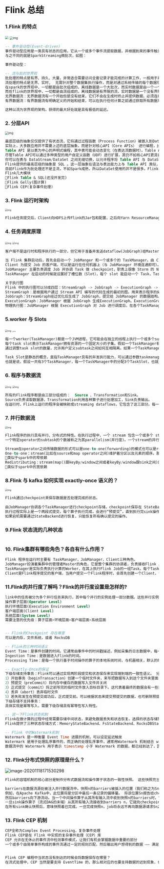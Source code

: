 # Flink 总结

### 1.Flink 的特点

<img src="https://md-picgo.oss-cn-beijing.aliyuncs.com/oss-md-pic/wpsD3KUp2.jpg" style="zoom:67%;" />

<img src="https://md-picgo.oss-cn-beijing.aliyuncs.com/oss-md-pic/wps83s1n5.jpg" alt="img" style="zoom: 67%;" />

```sql
-- 事件驱动型(Event-driven)
事件驱动型应用是一类具有状态的应用，它从一个或多个事件流提取数据，并根据到来的事件触发计算、状态更新或其他外部动作。比较典型的就是以kafka为代表的消息队列几乎都是事件驱动型应用。
与之不同的就是SparkStreaming微批次，如图：

事件驱动型：

-- 流与批的世界观
批处理的特点是有界、持久、大量，非常适合需要访问全套记录才能完成的计算工作，一般用于离线统计。
流处理的特点是无界、实时,  无需针对整个数据集执行操作，而是对通过系统传输的每个数据项执行操作，一般用于实时统计。
在spark的世界观中，一切都是由批次组成的，离线数据是一个大批次，而实时数据是由一个一个无限的小批次组成的。
而在flink的世界观中，一切都是由流组成的，离线数据是有界限的流，实时数据是一个没有界限的流，这就是所谓的有界流和无界流。
无界数据流：无界数据流有一个开始但是没有结束，它们不会在生成时终止并提供数据，必须连续处理无界流，也就是说必须在获取后立即处理event。对于无界数据流我们无法等待所有数据都到达，因为输入是无界的，并且在任何时间点都不会完成。处理无界数据通常要求以特定顺序（例如事件发生的顺序）获取event，以便能够推断结果完整性。
有界数据流：有界数据流有明确定义的开始和结束，可以在执行任何计算之前通过获取所有数据来处理有界流，处理有界流不需要有序获取，因为可以始终对有界数据集进行排序，有界流的处理也称为批处理。

这种以流为世界观的架构，获得的最大好处就是具有极低的延迟。
```

### 2. 分层API 

<img src="https://md-picgo.oss-cn-beijing.aliyuncs.com/oss-md-pic/wpsTSkkcV.jpg" alt="img" style="zoom:67%;" />

```sql
最底层级的抽象仅仅提供了有状态流，它将通过过程函数（Process Function）被嵌入到DataStream API中。底层过程函数（Process Function） 与 DataStream API 相集成，使其可以对某些特定的操作进行底层的抽象，它允许用户可以自由地处理来自一个或多个数据流的事件，并使用一致的容错的状态。除此之外，用户可以注册事件时间并处理时间回调，从而使程序可以处理复杂的计算。
实际上，大多数应用并不需要上述的底层抽象，而是针对核心API（Core APIs） 进行编程，比如DataStream API（有界或无界流数据）以及DataSet API（有界数据集）。这些API为数据处理提供了通用的构建模块，比如由用户定义的多种形式的转换（transformations），连接（joins），聚合（aggregations），窗口操作（windows）等等。DataSet API 为有界数据集提供了额外的支持，例如循环与迭代。这些API处理的数据类型以类（classes）的形式由各自的编程语言所表示。
Table API 是以表为中心的声明式编程，其中表可能会动态变化（在表达流数据时）。Table API遵循（扩展的）关系模型：表有二维数据结构（schema）（类似于关系数据库中的表），同时API提供可比较的操作，例如select、project、join、group-by、aggregate等。Table API程序声明式地定义了什么逻辑操作应该执行，而不是准确地确定这些操作代码的看上去如何。
尽管Table API可以通过多种类型的用户自定义函数（UDF）进行扩展，其仍不如核心API更具表达能力，但是使用起来却更加简洁（代码量更少）。除此之外，Table API程序在执行之前会经过内置优化器进行优化。
你可以在表与 DataStream/DataSet 之间无缝切换，以允许程序将 Table API 与 DataStream 以及 DataSet 混合使用。
Flink提供的最高层级的抽象是 SQL 。这一层抽象在语法与表达能力上与 Table API 类似，但是是以SQL查询表达式的形式表现程序。SQL抽象与Table API交互密切，同时SQL查询可以直接在Table API定义的表上执行。
目前Flink作为批处理还不是主流，不如Spark成熟，所以DataSet使用的并不是很多。Flink Table API和Flink SQL也并不完善，大多都由各大厂商自己定制。所以我们主要学习DataStream API的使用。实际上Flink作为最接近Google DataFlow模型的实现，是流批统一的观点，所以基本上使用DataStream就可以了。
Flink几大模块
Flink Table & SQL(还没开发完)
Flink Gelly(图计算)
Flink CEP(复杂事件处理)
```

### 3. Flink 运行时架构

<img src="https://md-picgo.oss-cn-beijing.aliyuncs.com/oss-md-pic/wpsUaEJFK.jpg" alt="img" style="zoom: 50%;" />

```sql
Flink任务提交后，Client向HDFS上传Flink的Jar包和配置，之后向Yarn ResourceManager提交任务，ResourceManager分配Container资源并通知对应的NodeManager启动ApplicationMaster，ApplicationMaster启动后加载Flink的Jar包和配置构建环境，然后启动JobManager，之后ApplicationMaster向ResourceManager申请资源启动TaskManager，ResourceManager分配Container资源后，由ApplicationMaster通知资源所在节点的NodeManager启动TaskManager，NodeManager加载Flink的Jar包和配置构建环境并启动TaskManager，TaskManager启动后向JobManager发送心跳包，并等待JobManager向其分配任务。
```

### 4. 任务调度原理

<img src="https://md-picgo.oss-cn-beijing.aliyuncs.com/oss-md-pic/wpskwpc9Q.jpg" alt="img" style="zoom:50%;" />

<img src="https://md-picgo.oss-cn-beijing.aliyuncs.com/oss-md-pic/wpsTIhbvY.jpg" alt="img" style="zoom:50%;" />

```sql
客户端不是运行时和程序执行的一部分，但它用于准备并发送dataflow(JobGraph)给Master(JobManager)，然后，客户端断开连接或者维持连接以等待接收计算结果。

当 Flink 集群启动后，首先会启动一个 JobManger 和一个或多个的 TaskManager。由 Client 提交任务给 JobManager，JobManager 再调度任务到各个 TaskManager 去执行，然后 TaskManager 将心跳和统计信息汇报给 JobManager。TaskManager 之间以流的形式进行数据的传输。上述三者均为独立的 JVM 进程。
Client 为提交 Job 的客户端，可以是运行在任何机器上（与 JobManager 环境连通即可）。提交 Job 后，Client 可以结束进程（Streaming的任务），也可以不结束并等待结果返回。
JobManager 主要负责调度 Job 并协调 Task 做 checkpoint，职责上很像 Storm 的 Nimbus。从 Client 处接收到 Job 和 JAR 包等资源后，会生成优化后的执行计划，并以 Task 的单元调度到各个 TaskManager 去执行。
TaskManager 在启动的时候就设置好了槽位数（Slot），每个 slot 能启动一个 Task，Task 为线程。从 JobManager 处接收需要部署的 Task，部署启动后，与自己的上游建立 Netty 连接，接收数据并处理。

关于执行图
Flink 中的执行图可以分成四层：StreamGraph -> JobGraph -> ExecutionGraph -> 物理执行图。
StreamGraph：是根据用户通过 Stream API 编写的代码生成的最初的图。用来表示程序的拓扑结构。
JobGraph：StreamGraph经过优化后生成了 JobGraph，提交给 JobManager 的数据结构。主要的优化为，将多个符合条件的节点 chain 在一起作为一个节点，这样可以减少数据在节点之间流动所需要的序列化/反序列化/传输消耗。
ExecutionGraph：JobManager 根据 JobGraph 生成ExecutionGraph。ExecutionGraph是JobGraph的并行化版本，是调度层最核心的数据结构。
物理执行图：JobManager 根据 ExecutionGraph 对 Job 进行调度后，在各个TaskManager 上部署 Task 后形成的“图”，并不是一个具体的数据结构。
```

### 5.worker 与 Slots

<img src="https://md-picgo.oss-cn-beijing.aliyuncs.com/oss-md-pic/wps3ihQvF.jpg" alt="img" style="zoom:50%;" />

<img src="https://md-picgo.oss-cn-beijing.aliyuncs.com/oss-md-pic/wps0gtK7Y.jpg" alt="img" style="zoom:25%;" />

```sql
每一个worker(TaskManager)都是一个JVM进程，它可能会在独立的线程上执行一个或多个subtask。为了控制一个worker能接收多少个task，worker通过task slot来进行控制（一个worker至少有一个task slot）。
每个task slot表示TaskManager拥有资源的一个固定大小的子集。假如一个TaskManager有三个slot，那么它会将其管理的内存分成三份给各个slot。资源slot化意味着一个subtask将不需要跟来自其他job的subtask竞争被管理的内存，取而代之的是它将拥有一定数量的内存储备。需要注意的是，这里不会涉及到CPU的隔离，slot目前仅仅用来隔离task的受管理的内存。
通过调整task slot的数量，允许用户定义subtask之间如何互相隔离。如果一个TaskManager一个slot，那将意味着每个task group运行在独立的JVM中（该JVM可能是通过一个特定的容器启动的），而一个TaskManager多个slot意味着更多的subtask可以共享同一个JVM。而在同一个JVM进程中的task将共享TCP连接（基于多路复用）和心跳消息。它们也可能共享数据集和数据结构，因此这减少了每个task的负载。

Task Slot是静态的概念，是指TaskManager具有的并发执行能力，可以通过参数taskmanager.numberOfTaskSlots进行配置；而并行度parallelism是动态概念，即TaskManager运行程序时实际使用的并发能力，可以通过参数parallelism.default进行配置。
也就是说，假设一共有3个TaskManager，每一个TaskManager中的分配3个TaskSlot，也就是每个TaskManager可以接收3个task，一共9个TaskSlot，如果我们设置parallelism.default=1，即运行程序默认的并行度为1，9个TaskSlot只用了1个，有8个空闲，因此，设置合适的并行度才能提高效率。
```

### 6. 程序与数据流

<img src="https://md-picgo.oss-cn-beijing.aliyuncs.com/oss-md-pic/wpsrsvNef.jpg" alt="img" style="zoom:50%;" />

<img src="https://md-picgo.oss-cn-beijing.aliyuncs.com/oss-md-pic/wps4DCahf.jpg" alt="img" style="zoom:50%;" />



```sql
所有的Flink程序都是由三部分组成的：  Source 、Transformation和Sink。
Source负责读取数据源，Transformation利用各种算子进行处理加工，Sink负责输出。
在运行时，Flink上运行的程序会被映射成streaming dataflows，它包含了这三部分。每一个dataflow以一个或多个sources开始以一个或多个sinks结束。dataflow类似于任意的有向无环图（DAG），当然特定形式的环可以通过iteration构建。在大部分情况下，程序中的transformations跟dataflow中的operator是一一对应的关系，但有时候，一个transformation可能对应多个operator。
```

### 7. 并行数据流

<img src="https://md-picgo.oss-cn-beijing.aliyuncs.com/oss-md-pic/wpskiHRRP.jpg" alt="img" style="zoom:50%;" />

```sql
Flink程序的执行具有并行、分布式的特性。在执行过程中，一个 stream 包含一个或多个 stream partition ，而每一个 operator 包含一个或多个 operator subtask，这些operator subtasks在不同的线程、不同的物理机或不同的容器中彼此互不依赖得执行。
一个特定operator的subtask的个数被称之为其parallelism(并行度)。一个stream的并行度总是等同于其producing operator的并行度。一个程序中，不同的operator可能具有不同的并行度。

Stream在operator之间传输数据的形式可以是one-to-one(forwarding)的模式也可以是redistributing的模式，具体是哪一种形式，取决于operator的种类。
One-to-one：stream(比如在source和map operator之间)维护着分区以及元素的顺序。那意味着map operator的subtask看到的元素的个数以及顺序跟source operator的subtask生产的元素的个数、顺序相同，map、fliter、flatMap等算子都是one-to-one的对应关系。
类似于spark中的窄依赖
Redistributing：stream(map()跟keyBy/window之间或者keyBy/window跟sink之间)的分区会发生改变。每一个operator subtask依据所选择的transformation发送数据到不同的目标subtask。例如，keyBy() 基于hashCode重分区、broadcast和rebalance会随机重新分区，这些算子都会引起redistribute过程，而redistribute过程就类似于Spark中的shuffle过程。
类似于spark中的宽依赖
```

### 8.Flink 与 kafka 如何实现 exactly-once 语义的？

<img src="https://md-picgo.oss-cn-beijing.aliyuncs.com/oss-md-pic/wpsUv7Z3N.jpg" alt="img" style="zoom:50%;" />

```sql
Flink通过checkpoint来保存数据是否处理完成的状态。
    
由JobManager协调各个TaskManager进行checkpoint存储，checkpoint保存在 StateBackend中，默认StateBackend是内存级的，也可以改为文件级的进行持久化保存。
执行过程实际上是一个两段式提交，每个算子执行完成，会进行“预提交”，直到执行完sink操作，会发起“确认提交”，如果执行失败，预提交会放弃掉。
如果宕机需要通过StateBackend进行恢复，只能恢复所有确认提交的操作。

```

### 9.Flink 状态流的几种状态

```

```

### 10. Flink集群有哪些角色？各自有什么作用？

```sql
Flink 程序在运行时主要有 TaskManager，JobManager，Client三种角色。
JobManager扮演着集群中的管理者Master的角色，它是整个集群的协调者，负责接收Flink Job，协调检查点，Failover 故障恢复等，同时管理Flink集群中从节点TaskManager。 
TaskManager是实际负责执行计算的Worker，在其上执行Flink Job的一组Task，每个TaskManager负责管理其所在节点上的资源信息，如内存、磁盘、网络，在启动的时候将资源的状态向JobManager汇报。
Client是Flink程序提交的客户端，当用户提交一个Flink程序时，会首先创建一个Client，该Client首先会对用户提交的Flink程序进行预处理，并提交到Flink集群中处理，所以Client需要从用户提交的Flink程序配置中获取JobManager的地址，并建立到JobManager的连接，将Flink Job提交给JobManager。
```



### 11.Flink的并行度了解吗？Flink的并行度设置是怎样的?

```sql
link中的任务被分为多个并行任务来执行，其中每个并行的实例处理一部分数据。这些并行实例的数量被称为并行度。我们在实际生产环境中可以从四个不同层面设置并行度：
操作算子层面(Operator Level)
执行环境层面(Execution Environment Level)
客户端层面(Client Level)
系统层面(System Level)
需要注意的优先级：算子层面>环境层面>客户端层面>系统层面


-- Flink的Checkpoint 存在哪里
可以是内存，文件系统，或者 RocksDB

-- Flink的三种时间语义
Event Time：是事件创建的时间。它通常由事件中的时间戳描述，例如采集的日志数据中，每一条日志都会记录自己的生成时间，Flink通过时间戳分配器访问事件时间戳。
Ingestion Time：是数据进入Flink的时间。
Processing Time：是每一个执行基于时间操作的算子的本地系统时间，与机器相关，默认的时间属性就是Processing Time。

-- Exactly-Once的保证
下级存储支持事务：Flink可以通过实现两阶段提交和状态保存来实现端到端的一致性语义。 分为以下几个步骤：
1）开始事务（beginTransaction）创建一个临时文件夹，来写把数据写入到这个文件夹里面
2）预提交（preCommit）将内存中缓存的数据写入文件并关闭
3）正式提交（commit）将之前写完的临时文件放入目标目录下。这代表着最终的数据会有一些延迟
4）丢弃（abort）丢弃临时文件
5）若失败发生在预提交成功后，正式提交前。可以根据状态来提交预提交的数据，也可删除预提交的数据。
下级存储不支持事务：
具体实现是幂等写入，需要下级存储具有幂等性写入特性。

-- 说一下Flink状态机制
Flink在做计算的过程中经常需要存储中间状态，来避免数据丢失和状态恢复。选择的状态存储策略不同，会影响状态持久化如何和 checkpoint 交互。
Flink提供了三种状态存储方式：MemoryStateBackend、FsStateBackend、RocksDBStateBackend。

-- Flink 中的Watermark机制
Watermark 是一种衡量 Event Time 进展的机制，可以设定延迟触发
Watermark 是用于处理乱序事件的，而正确的处理乱序事件，通常用Watermark 机制结合 window 来实现；
数据流中的 Watermark 用于表示 timestamp 小于 Watermark 的数据，都已经到达了，因此，window 的执行也是由 Watermark 触发的。

```

### 12. Flink分布式快照的原理是什么？

![image-20201118171530298](https://md-picgo.oss-cn-beijing.aliyuncs.com/oss-md-pic/image-20201118171530298.png)

```sql
Flink的容错机制的核心部分是制作分布式数据流和操作算子状态的一致性快照。 这些快照充当一致性checkpoint，系统可以在发生故障时回滚。 Flink用于制作这些快照的机制在“分布式数据流的轻量级异步快照”中进行了描述。 它受到分布式快照的标准Chandy-Lamport算法的启发，专门针对Flink的执行模型而定制。

barriers在数据流源处被注入并行数据流中。快照n的barriers被插入的位置（我们称之为Sn）是快照所包含的数据在数据源中最大位置。
例如，在Apache Kafka中，此位置将是分区中最后一条记录的偏移量。 将该位置Sn报告给checkpoint协调器（Flink的JobManager）。
然后barriers向下游流动。当一个中间操作算子从其所有输入流中收到快照n的barriers时，它会为快照n发出barriers进入其所有输出流中。 
一旦sink操作算子（流式DAG的末端）从其所有输入流接收到barriers n，它就向checkpoint协调器确认快照n完成。
在所有sink确认快照后，意味快照着已完成。一旦完成快照n，job将永远不再向数据源请求Sn之前的记录，因为此时这些记录（及其后续记录）将已经通过整个数据流拓扑，也即是已经被处理结束。
```

### 13. Flink CEP 机制

```sql
CEP全称为Complex Event Processing，复杂事件处理
Flink CEP是在 Flink 中实现的复杂事件处理（CEP）库
CEP 允许在无休止的事件流中检测事件模式，让我们有机会掌握数据中重要的部分
一个或多个由简单事件构成的事件流通过一定的规则匹配，然后输出用户想得到的数据 —— 满足规则的复杂事件


Flink CEP 编程中当状态没有到达的时候会将数据保存在哪里？
在流式处理中，CEP 当然是要支持 EventTime 的，那么相对应的也要支持数据的迟到现象，也就是watermark的处理逻辑。CEP对未匹配成功的事件序列的处理，和迟到数据是类似的。在 Flink CEP的处理逻辑中，状态没有满足的和迟到的数据，都会存储在一个Map数据结构中，也就是说，如果我们限定判断事件序列的时长为5分钟，那么内存中就会存储5分钟的数据，这在我看来，也是对内存的极大损伤之一。
```

